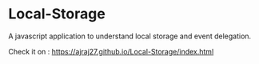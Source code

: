 # Local-Storage
A javascript application to understand local storage and event delegation.

Check it on : https://ajraj27.github.io/Local-Storage/index.html
